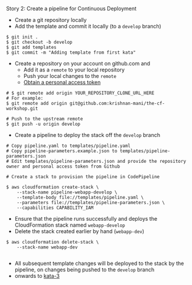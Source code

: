 Story 2: Create a pipeline for Continuous Deployment

- Create a git repository locally
- Add the template and commit it locally (to a `develop` branch)

```
$ git init .
$ git checkout -b develop
$ git add templates
$ git commit -m "Adding template from first kata"

```

- Create a repository on your account on github.com and 
    - Add it as a `remote` to your local repository
    - Push your local changes to the `remote`
    - [Obtain a personal access token](personal_access_token.md)

```
# $ git remote add origin YOUR_REPOSITORY_CLONE_URL_HERE
# For example:
$ git remote add origin git@github.com:krishnan-mani/the-cf-workshop.git

# Push to the upstream remote
$ git push -u origin develop

```
    
- Create a pipeline to deploy the stack off the `develop` branch

```
# Copy pipeline.yaml to templates/pipeline.yaml
# Copy pipeline-parameters.example.json to templates/pipeline-parameters.json
# Edit templates/pipeline-parameters.json and provide the repository owner and personal access token from Github

# Create a stack to provision the pipeline in CodePipeline

$ aws cloudformation create-stack \
    --stack-name pipeline-webapp-develop \
    --template-body file://templates/pipeline.yaml \
    --parameters file://templates/pipeline-parameters.json \
    --capabilities CAPABILITY_IAM

```

- Ensure that the pipeline runs successfully and deploys the CloudFormation stack named `webapp-develop`
- Delete the stack created earlier by hand (`webapp-dev`)

```
$ aws cloudformation delete-stack \
    --stack-name webapp-dev
    
```

- All subsequent template changes will be deployed to the stack by the pipeline, on changes being pushed to the `develop` branch
- onwards to [kata-3](../kata-3/HOW-TO.md) 

